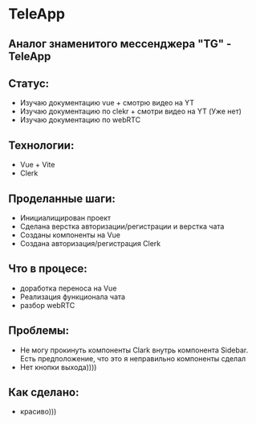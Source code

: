 # TeleApp

## Аналог знаменитого мессенджера "TG" - TeleApp

## Статус:

- Изучаю документацию vue + смотрю видео на YT
- Изучаю документацию по clekr + смотри видео на YT (Уже нет)
- Изучаю документацию по webRTC

## Технологии:

- Vue + Vite
- Clerk

## Проделанные шаги:

- Инициалищирован проект
- Сделана верстка авторизации/регистрации и верстка чата
- Созданы компоненты на Vue
- Создана авторизация/регистрация Clerk

## Что в процесе:

- доработка переноса на Vue
- Реализация функционала чата
- разбор webRTC

## Проблемы:

- Не могу прокинуть компоненты Clark внутрь компонента Sidebar. Есть предположение, что это я неправильно компоненты сделал
- Нет кнопки выхода))))

## Как сделано:

- красиво)))

